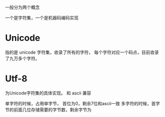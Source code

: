 一般分为两个概念

一个是字符集，一个是机器码编码实现

# Unicode
指的是 unicode 字符集，收录了所有的字符， 每个字符对应一个码点，目前收录了九万多个字符。

# Utf-8
为Unicode字符集的具体实现。  和 ascii 兼容

单字符的时候，占用单字节， 首位为0，剩余7位和ascii一致
多字符的时候，首字节的前面几位存储需要的字节数，剩余字节为